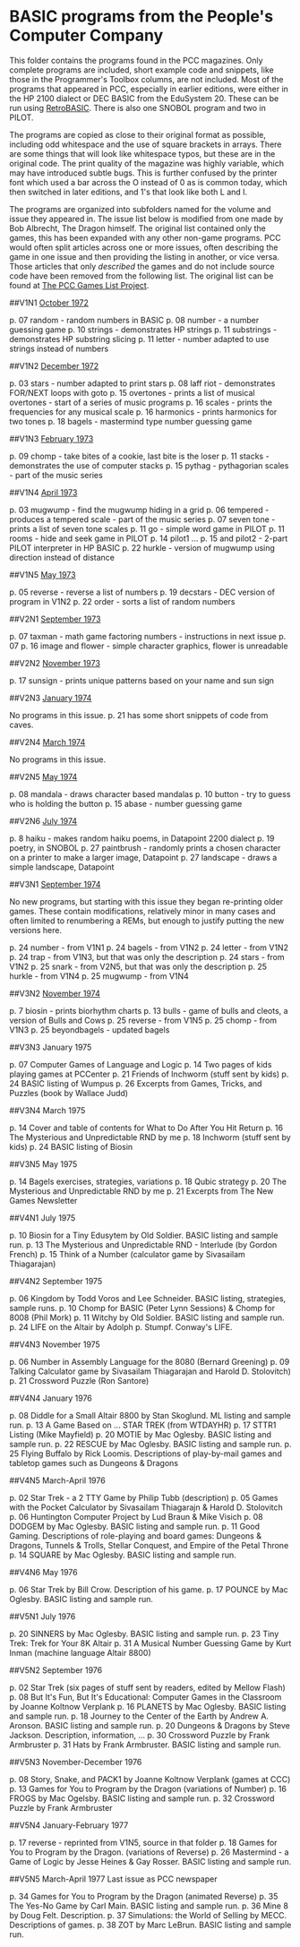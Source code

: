 BASIC programs from the People's Computer Company
=================================================

This folder contains the programs found in the PCC magazines. Only complete programs are included, short example code and snippets, like those in the Programmer's Toolbox columns, are not included. Most of the programs that appeared in PCC, especially in earlier editions, were either in the HP 2100 dialect or DEC BASIC from the EduSystem 20. These can be run using [RetroBASIC](https://github.com/maurymarkowitz/RetroBASIC). There is also one SNOBOL program and two in PILOT.

The programs are copied as close to their original format as possible, including odd whitespace and the use of square brackets in arrays. There are some things that will look like whitespace typos, but these are in the original code. The print quality of the magazine was highly variable, which may have introduced subtle bugs. This is further confused by the printer font which used a bar across the O instead of 0 as is common today, which then switched in later editions, and 1's that look like both L and I.

The programs are organized into subfolders named for the volume and issue they appeared in. The issue list below is modified from one made by Bob Albrecht, The Dragon himself. The original list contained only the games, this has been expanded with any other non-game programs. PCC would often split articles across one or more issues, often describing the game in one issue and then providing the listing in another, or vice versa. Those articles that only *described* the games and do not include source code have been removed from the following list. The original list can be found at [The PCC Games List Project](http://www.svipx.com/pcc/gameslist.html).

##V1N1 [October 1972](https://archive.org/details/1972PccV1N1)

p. 07 random - random numbers in BASIC
p. 08 number - a number guessing game
p. 10 strings - demonstrates HP strings
p. 11 substrings - demonstrates HP substring slicing
p. 11 letter - number adapted to use strings instead of numbers

##V1N2 [December 1972](https://archive.org/details/1972PccV1N2)

p. 03 stars - number adapted to print stars
p. 08 laff riot - demonstrates FOR/NEXT loops with goto
p. 15 overtones - prints a list of musical overtones - start of a series of music programs
p. 16 scales - prints the frequencies for any musical scale
p. 16 harmonics - prints harmonics for two tones
p. 18 bagels - mastermind type number guessing game

##V1N3 [February 1973](https://archive.org/details/1973-02-peoples-computer-company)

p. 09 chomp - take bites of a cookie, last bite is the loser
p. 11 stacks - demonstrates the use of computer stacks
p. 15 pythag - pythagorian scales - part of the music series

##V1N4 [April 1973](https://archive.org/details/1973-04-peoples-computer-company)

p. 03 mugwump - find the mugwump hiding in a grid
p. 06 tempered - produces a tempered scale - part of the music series
p. 07 seven tone - prints a list of seven tone scales
p. 11 go - simple word game in PILOT
p. 11 rooms - hide and seek game in PILOT
p. 14 pilot1 ...
p. 15 and pilot2 - 2-part PILOT interpreter in HP BASIC
p. 22 hurkle - version of mugwump using direction instead of distance

##V1N5 [May 1973](https://archive.org/details/1973-05-peoples-computer-company)

p. 05 reverse - reverse a list of numbers
p. 19 decstars - DEC version of program in V1N2
p. 22 order - sorts a list of random numbers

##V2N1 [September 1973](https://archive.org/details/1973-09-peoples-computer-company)

p. 07 taxman - math game factoring numbers - instructions in next issue p. 07
p. 16 image and flower - simple character graphics, flower is unreadable

##V2N2 [November 1973](https://archive.org/details/1973-11-peoples-computer-company)

p. 17 sunsign - prints unique patterns based on your name and sun sign

##V2N3 [January 1974](https://archive.org/details/1974-01-peoples-computer-company)

No programs in this issue. p. 21 has some short snippets of code from caves.

##V2N4 [March 1974](https://archive.org/details/1974-03-peoples-computer-company)

No programs in this issue.

##V2N5 [May 1974](https://archive.org/details/1974-05-peoples-computer-company)

p. 08 mandala - draws character based mandalas
p. 10 button - try to guess who is holding the button
p. 15 abase - number guessing game

##V2N6 [July 1974](https://archive.org/details/1974-07-peoples-computer-company)

p. 8 haiku - makes random haiku poems, in Datapoint 2200 dialect
p. 19 poetry, in SNOBOL
p. 27 paintbrush - randomly prints a chosen character on a printer to make a larger image, Datapoint
p. 27 landscape - draws a simple landscape, Datapoint

##V3N1 [September 1974](https://archive.org/details/1974-09-peoples-computer-company)

No new programs, but starting with this issue they began re-printing older games. These contain modifications, relatively minor in many cases and often limited to renumbering a REMs, but enough to justify putting the new versions here.

p. 24 number - from V1N1
p. 24 bagels - from V1N2
p. 24 letter - from V1N2
p. 24 trap - from V1N3, but that was only the description
p. 24 stars - from V1N2
p. 25 snark - from V2N5, but that was only the description
p. 25 hurkle - from V1N4
p. 25 mugwump - from V1N4

##V3N2 [November 1974](https://archive.org/details/1974-11-peoples-computer-company)

p. 7 biosin - prints biorhythm charts
p. 13 bulls - game of bulls and cleots, a version of Bulls and Cows
p. 25 reverse - from V1N5
p. 25 chomp - from V1N3
p. 25 beyondbagels - updated bagels

##V3N3 January 1975

p. 07 Computer Games of Language and Logic
p. 14 Two pages of kids playing games at PCCenter
p. 21 Friends of Inchworm (stuff sent by kids)
p. 24 BASIC listing of Wumpus
p. 26 Excerpts from Games, Tricks, and Puzzles (book by Wallace Judd)

##V3N4 March 1975

p. 14 Cover and table of contents for What to Do After You Hit Return
p. 16 The Mysterious and Unpredictable RND by me
p. 18 Inchworm (stuff sent by kids)
p. 24 BASIC listing of Biosin

##V3N5 May 1975

p. 14 Bagels exercises, strategies, variations
p. 18 Qubic strategy
p. 20 The Mysterious and Unpredictable RND by me
p. 21 Excerpts from The New Games Newsletter

##V4N1 July 1975

p. 10 Biosin for a Tiny Edusytem by Old Soldier. BASIC listing and sample run.
p. 13 The Mysterious and Unpredictable RND - Interlude (by Gordon French)
p. 15 Think of a Number (calculator game by Sivasailam Thiagarajan)

##V4N2 September 1975

p. 06 Kingdom by Todd Voros and Lee Schneider. BASIC listing, strategies, sample runs.
p. 10 Chomp for BASIC (Peter Lynn Sessions) & Chomp for 8008 (Phil Mork)
p. 11 Witchy by Old Soldier. BASIC listing and sample run.
p. 24 LIFE on the Altair by Adolph p. Stumpf. Conway's LIFE.

##V4N3 November 1975

p. 06 Number in Assembly Language for the 8080 (Bernard Greening)
p. 09 Talking Calculator game by Sivasailam Thiagarajan and Harold D. Stolovitch)
p. 21 Crossword Puzzle (Ron Santore)

##V4N4 January 1976

p. 08 Diddle for a Small Altair 8800 by Stan Skoglund. ML listing and sample run.
p. 13 A Game Based on ... STAR TREK (from WTDAYHR)
p. 17 STTR1 Listing (Mike Mayfield)
p. 20 MOTIE by Mac Oglesby. BASIC listing and sample run.
p. 22 RESCUE by Mac Oglesby. BASIC listing and sample run.
p. 25 Flying Buffalo by Rick Loomis. Descriptions of play-by-mail games and
tabletop games such as Dungeons & Dragons

##V4N5 March-April 1976

p. 02 Star Trek - a 2 TTY Game by Philip Tubb (description)
p. 05 Games with the Pocket Calculator by Sivasailam Thiagarajn & Harold D.
Stolovitch
p. 06 Huntington Computer Project by Lud Braun & Mike Visich
p. 08 DODGEM by Mac Oglesby. BASIC listing and sample run.
p. 11 Good Gaming. Descriptions of role-playing and board games: Dungeons & Dragons, Tunnels & Trolls, Stellar Conquest, and Empire of the Petal Throne
p. 14 SQUARE by Mac Oglesby. BASIC listing and sample run.

##V4N6 May 1976

p. 06 Star Trek by Bill Crow. Description of his game.
p. 17 POUNCE by Mac Oglesby. BASIC listing and sample run.

##V5N1 July 1976

p. 20 SINNERS by Mac Oglesby. BASIC listing and sample run.
p. 23 Tiny Trek: Trek for Your 8K Altair
p. 31 A Musical Number Guessing Game by Kurt Inman (machine language Altair
8800)

##V5N2 September 1976

p. 02 Star Trek (six pages of stuff sent by readers, edited by Mellow Flash)
p. 08 But It's Fun, But It's Educational: Computer Games in the Classroom by Joanne Koltnow Verplank
p. 16 PLANETS by Mac Oglesby. BASIC listing and sample run.
p. 18 Journey to the Center of the Earth by Andrew A. Aronson. BASIC listing and sample run.
p. 20 Dungeons & Dragons by Steve Jackson. Description, information, ...
p. 30 Crossword Puzzle by Frank Armbruster
p. 31 Hats by Frank Armbruster. BASIC listing and sample run.

##V5N3 November-December 1976

p. 08 Story, Snake, and PACK1 by Joanne Koltnow Verplank (games at CCC)
p. 13 Games for You to Program by the Dragon (variations of Number)
p. 16 FROGS by Mac Ogelsby. BASIC listing and sample run.
p. 32 Crossword Puzzle by Frank Armbruster

##V5N4 January-February 1977

p. 17 reverse - reprinted from V1N5, source in that folder
p. 18 Games for You to Program by the Dragon. (variations of Reverse)
p. 26 Mastermind - a Game of Logic by Jesse Heines & Gay Rosser. BASIC listing and sample run.

##V5N5 March-April 1977 Last issue as PCC newspaper

p. 34 Games for You to Program by the Dragon (animated Reverse)
p. 35 The Yes-No Game by Carl Main. BASIC listing and sample run.
p. 36 Mine 8 by Doug Felt. Description.
p. 37 Simulations: the World of Selling by MECC. Descriptions of games.
p. 38 ZOT by Marc LeBrun. BASIC listing and sample run.
